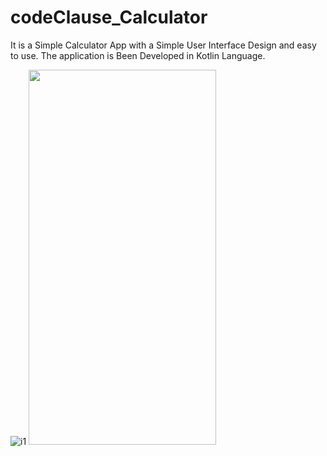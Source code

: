 # codeClause_Calculator
It is a Simple Calculator App with a Simple User Interface Design and easy to use.
The application is Been Developed in Kotlin Language.



![i1](https://user-images.githubusercontent.com/112484094/197384921-7ca01f7b-1f54-4a1c-9ba3-72cc872fe7e9.jpg)
<img src="https://user-images.githubusercontent.com/112484094/197384921-7ca01f7b-1f54-4a1c-9ba3-72cc872fe7e9.jpg" width=300 height=600>
